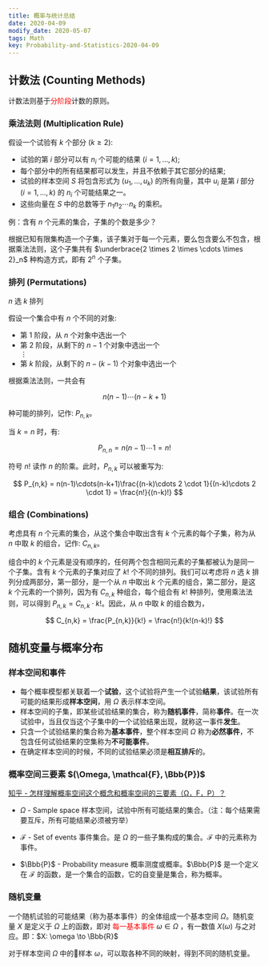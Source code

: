 ```yaml
---
title: 概率与统计总结
date: 2020-04-09
modify_date: 2020-05-07
tags: Math
key: Probability-and-Statistics-2020-04-09
---
```


## 计数法 (Counting Methods)

计数法则基于<span style="color:red">分阶段</span>计数的原则。

<!--more-->

### 乘法法则 (Multiplication Rule)

假设一个试验有 $k$ 个部分 ($k \geq 2$):

- 试验的第 $i$ 部分可以有 $n_i$ 个可能的结果 ($i=1,\dots,k$);
- 每个部分中的所有结果都可以发生，并且不依赖于其它部分的结果;
- 试验的样本空间 $S$ 将包含形式为 ($u_1,\dots,u_k$) 的所有向量，其中 $u_i$ 是第 $i$ 部分 ($i=1,\dots,k$) 的 $n_i$ 个可能结果之一。
- 这些向量在 $S$ 中的总数等于 $n_1 n_2 \cdots n_k$ 的乘积。

例：含有 $n$ 个元素的集合，子集的个数是多少？

根据已知有限集构造一个子集，该子集对于每一个元素，要么包含要么不包含，根据乘法法则，这个子集共有 $\underbrace{2 \times 2 \times \cdots \times 2}_n$ 种构造方式，即有 $2^n$ 个子集。

### 排列 (Permutations)

$n$ 选 $k$ 排列

假设一个集合中有 $n$ 个不同的对象:

- 第 $1$ 阶段，从 $n$ 个对象中选出一个
- 第 $2$ 阶段，从剩下的 $n-1$ 个对象中选出一个  
$\vdots$
- 第 $k$ 阶段，从剩下的 $n-(k-1)$ 个对象中选出一个

根据乘法法则，一共会有

$$
n(n-1)\cdots(n-k+1)
$$

种可能的排列，记作: $P_{n,k}$。

当 $k=n$ 时，有:

$$
P_{n,n} = n(n-1)\cdots 1 = n!
$$

符号 $n!$ 读作 $n$ 的阶乘。此时，$P_{n,k}$ 可以被重写为:

$$
P_{n,k} = n(n-1)\cdots(n-k+1)\frac{(n-k)\cdots 2 \cdot 1}{(n-k)\cdots 2 \cdot 1} = \frac{n!}{(n-k)!}
$$

### 组合 (Combinations)

考虑具有 $n$ 个元素的集合，从这个集合中取出含有 $k$ 个元素的每个子集，称为从 $n$ 中取 $k$ 的组合，记作: $C_{n,k}$。

组合中的 $k$ 个元素是没有顺序的，任何两个包含相同元素的子集都被认为是同一个子集。含有 $k$ 个元素的子集对应了 $k!$ 个不同的排列。我们可以考虑将 $n$ 选 $k$ 排列分成两部分，第一部分，是一个从 $n$ 中取出 $k$ 个元素的组合，第二部分，是这 $k$ 个元素的一个排列，因为有 $C_{n,k}$ 种组合，每个组合有 $k!$ 种排列，使用乘法法则，可以得到 $P_{n,k} = C_{n,k} \cdot k!$。因此，从 $n$ 中取 $k$ 的组合数为，

$$
C_{n,k} = \frac{P_{n,k}}{k!} = \frac{n!}{k!(n-k)!}
$$

## 随机变量与概率分布

### 样本空间和事件

- 每个概率模型都关联着一个**试验**，这个试验将产生一个试验**结果**，该试验所有可能的结果形成**样本空间**，用 $\Omega$ 表示样本空间。
- 样本空间的子集，即某些试验结果的集合，称为**随机事件**，简称**事件**。在一次试验中，当且仅当这个子集中的一个试验结果出现，就称这一事件**发生**。
- 只含一个试验结果的集合称为**基本事件**，整个样本空间 $\Omega$ 称为**必然事件**，不包含任何试验结果的空集称为**不可能事件**。
- 在确定样本空间的时候，不同的试验结果必须是**相互排斥**的。

### 概率空间三要素 $(\Omega, \mathcal{F}, \Bbb{P})$

[知乎 - 怎样理解概率空间这个概念和概率空间的三要素（Ω，F，P）？](https://www.zhihu.com/question/20642770)

- $\Omega$ - Sample space 样本空间，试验中所有可能结果的集合。（注：每个结果需要互斥，所有可能结果必须被穷举）

- $\mathcal{F}$ - Set of events 事件集合。是 $\Omega$ 的一些子集构成的集合。$\mathcal{F}$ 中的元素称为事件。

- $\Bbb{P}$ - Probability measure 概率测度或概率。$\Bbb{P}$ 是一个定义在 $\mathcal{F}$ 的函数，是一个集合的函数，它的自变量是集合，称为概率。

### 随机变量

一个随机试验的可能结果（称为基本事件）的全体组成一个基本空间 $\Omega$。随机变量 $X$ 是定义于 $\Omega$ 上的函数，即对 <span style="color:red">每一基本事件</span> $\omega \in \Omega$ ，有一数值 $X(\omega)$ 与之对应。即：$X: \omega \to \Bbb{R}$

对于样本空间 $\Omega$ 中的样本 $\omega$，可以取各种不同的映射，得到不同的随机变量。
